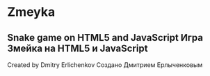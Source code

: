 # Zmeyka
Snake game on HTML5 and JavaScript
Игра Змейка на HTML5 и JavaScript
------------------------------------
Created by Dmitry Erlichenkov
Создано Дмитрием Ерлыченковым
